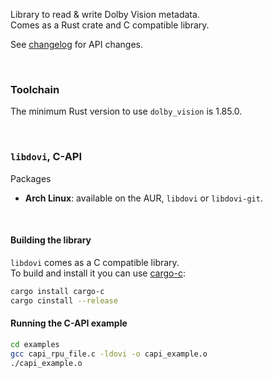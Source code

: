Library to read & write Dolby Vision metadata.  
Comes as a Rust crate and C compatible library.  

See [changelog](CHANGELOG.md) for API changes.

&nbsp;

### Toolchain

The minimum Rust version to use `dolby_vision` is 1.85.0.

&nbsp;

### `libdovi`, C-API

Packages
- **Arch Linux**: available on the AUR, `libdovi` or `libdovi-git`.

&nbsp;

#### Building the library

`libdovi` comes as a C compatible library.  
To build and install it you can use [cargo-c](https://crates.io/crates/cargo-c):

```sh
cargo install cargo-c
cargo cinstall --release
```

#### Running the C-API example
```sh
cd examples
gcc capi_rpu_file.c -ldovi -o capi_example.o
./capi_example.o
```
